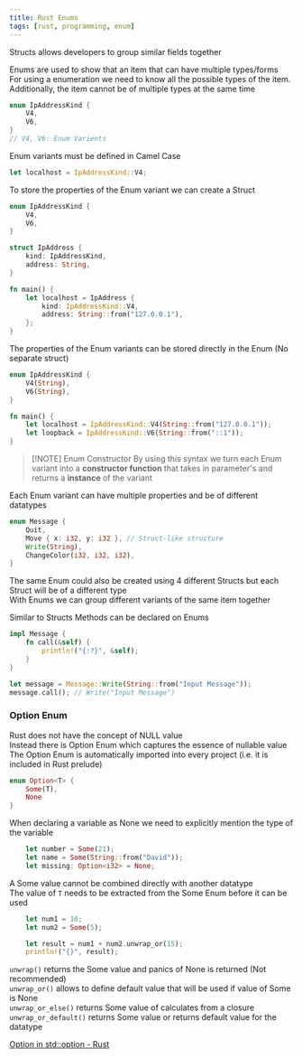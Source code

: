 ```yaml
---
title: Rust Enums
tags: [rust, programming, enum]
---
```


Structs allows developers to group similar fields together  

Enums are used to show that an item that can have multiple types/forms  
For using a enumeration we need to know all the possible types of the item. Additionally, the item cannot be of multiple types at the same time

```rust
enum IpAddressKind {
    V4,
    V6,
}
// V4, V6: Enum Varients
```

Enum variants must be defined in Camel Case

```rust
let localhost = IpAddressKind::V4;
```

To store the properties of the Enum variant we can create a Struct

```rust
enum IpAddressKind {
    V4,
    V6,
}

struct IpAddress {
    kind: IpAddressKind,
    address: String,
}

fn main() {
    let localhost = IpAddress {
        kind: IpAddressKind::V4,
        address: String::from("127.0.0.1"),
    };
}
```

The properties of the Enum variants can be stored directly in the Enum (No separate struct)

```rust
enum IpAddressKind {
    V4(String),
    V6(String),
}

fn main() {
    let localhost = IpAddressKind::V4(String::from("127.0.0.1"));
    let loopback = IpAddressKind::V6(String::from("::1"));
}

```

> [!NOTE] Enum Constructor
> By using this syntax we turn each Enum variant into a **constructor function** that takes in parameter's and returns a **instance** of the variant

Each Enum variant can have multiple properties and be of different datatypes  

```rust
enum Message {
    Quit,
    Move { x: i32, y: i32 }, // Struct-like structure
    Write(String),
    ChangeColor(i32, i32, i32),
}
```

The same Enum could also be created using 4 different Structs but each Struct will be of a different type  
With Enums we can group different variants of the same item together

Similar to Structs Methods can be declared on Enums

```rust
impl Message {
    fn call(&self) {
        println!("{:?}", &self);
    }
}

let message = Message::Write(String::from("Input Message"));
message.call(); // Write("Input Message")
```

### Option Enum

Rust does not have the concept of NULL value  
Instead there is Option Enum which captures the essence of nullable value  
The Option Enum is automatically imported into every project (i.e. it is included in Rust prelude)

```rust
enum Option<T> {
    Some(T),
    None
}
```

When declaring a variable as None we need to explicitly mention the type of the variable

```rust
    let number = Some(21);
    let name = Some(String::from("David"));
    let missing: Option<i32> = None;
```

A Some value cannot be combined directly with another datatype  
The value of `T` needs to be extracted from the Some Enum before it can be used  

```rust
    let num1 = 10;
    let num2 = Some(5);

    let result = num1 + num2.unwrap_or(15);
    println!("{}", result);
```

`unwrap()` returns the Some value and panics of None is returned (Not recommended)  
`unwrap_or()` allows to define default value that will be used if value of Some is None  
`unwrap_or_else()` returns Some value of calculates from a closure  
`unwrap_or_default()` returns Some value or returns default value for the datatype

[Option in std::option - Rust](https://doc.rust-lang.org/std/option/enum.Option.html)